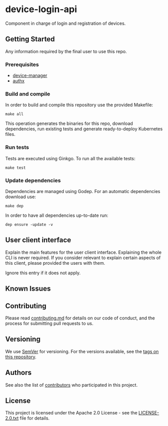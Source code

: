 # device-login-api

Component in charge of login and registration of devices.

## Getting Started

Any information required by the final user to use this repo.

### Prerequisites

* [device-manager](https://github.com/nalej/device-manager)
* [authx](https://github.com/nalej/authx)

### Build and compile

In order to build and compile this repository use the provided Makefile:

```shell script
make all
```

This operation generates the binaries for this repo, download dependencies,
run existing tests and generate ready-to-deploy Kubernetes files.

### Run tests

Tests are executed using Ginkgo. To run all the available tests:

```shell script
make test
```

### Update dependencies

Dependencies are managed using Godep. For an automatic dependencies download use:

```shell script
make dep
```

In order to have all dependencies up-to-date run:

```shell script
dep ensure -update -v
```

## User client interface
Explain the main features for the user client interface. Explaining the whole
CLI is never required. If you consider relevant to explain certain aspects of
this client, please provided the users with them.

Ignore this entry if it does not apply.

## Known Issues

## Contributing

Please read [contributing.md](contributing.md) for details on our code of conduct, and the process for submitting pull
requests to us.

## Versioning

We use [SemVer](http://semver.org/) for versioning. For the versions available, see the
[tags on this repository](https://github.com/nalej/device-login-api/tags). 

## Authors

See also the list of [contributors](https://github.com/nalej/device-login-api/contributors) who participated in this project.

## License
This project is licensed under the Apache 2.0 License - see the [LICENSE-2.0.txt](LICENSE-2.0.txt) file for details.